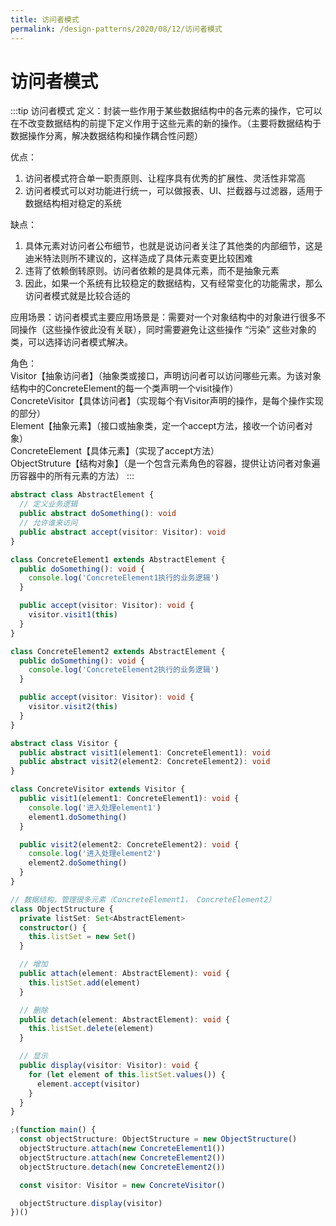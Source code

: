 ```yaml
---
title: 访问者模式
permalink: /design-patterns/2020/08/12/访问者模式
---
```


# 访问者模式
:::tip 访问者模式
定义：封装一些作用于某些数据结构中的各元素的操作，它可以在不改变数据结构的前提下定义作用于这些元素的新的操作。（主要将数据结构于数据操作分离，解决数据结构和操作耦合性问题）

优点：<br>
1. 访问者模式符合单一职责原则、让程序具有优秀的扩展性、灵活性非常高<br>
2. 访问者模式可以对功能进行统一，可以做报表、UI、拦截器与过滤器，适用于数据结构相对稳定的系统

缺点：<br>
1. 具体元素对访问者公布细节，也就是说访问者关注了其他类的内部细节，这是迪米特法则所不建议的，这样造成了具体元素变更比较困难<br>
2. 违背了依赖倒转原则。访问者依赖的是具体元素，而不是抽象元素<br>
3. 因此，如果一个系统有比较稳定的数据结构，又有经常变化的功能需求，那么访问者模式就是比较合适的

应用场景：访问者模式主要应用场景是：需要对一个对象结构中的对象进行很多不同操作（这些操作彼此没有关联），同时需要避免让这些操作 “污染” 这些对象的类，可以选择访问者模式解决。

角色：<br>
      Visitor【抽象访问者】（抽象类或接口，声明访问者可以访问哪些元素。为该对象结构中的ConcreteElement的每一个类声明一个visit操作）<br>
      ConcreteVisitor【具体访问者】（实现每个有Visitor声明的操作，是每个操作实现的部分）<br>
      Element【抽象元素】（接口或抽象类，定一个accept方法，接收一个访问者对象）<br>
      ConcreteElement【具体元素】（实现了accept方法）<br>
      ObjectStruture【结构对象】（是一个包含元素角色的容器，提供让访问者对象遍历容器中的所有元素的方法）
:::
```ts
abstract class AbstractElement {
  // 定义业务逻辑
  public abstract doSomething(): void
  // 允许谁来访问
  public abstract accept(visitor: Visitor): void
}

class ConcreteElement1 extends AbstractElement {
  public doSomething(): void {
    console.log('ConcreteElement1执行的业务逻辑')
  }

  public accept(visitor: Visitor): void {
    visitor.visit1(this)
  }
}

class ConcreteElement2 extends AbstractElement {
  public doSomething(): void {
    console.log('ConcreteElement2执行的业务逻辑')
  }

  public accept(visitor: Visitor): void {
    visitor.visit2(this)
  }
}

abstract class Visitor {
  public abstract visit1(element1: ConcreteElement1): void
  public abstract visit2(element2: ConcreteElement2): void
}

class ConcreteVisitor extends Visitor {
  public visit1(element1: ConcreteElement1): void {
    console.log('进入处理element1')
    element1.doSomething()
  }

  public visit2(element2: ConcreteElement2): void {
    console.log('进入处理element2')
    element2.doSomething()
  }
}

// 数据结构，管理很多元素（ConcreteElement1， ConcreteElement2）
class ObjectStructure {
  private listSet: Set<AbstractElement>
  constructor() {
    this.listSet = new Set()
  }

  // 增加
  public attach(element: AbstractElement): void {
    this.listSet.add(element)
  }

  // 删除
  public detach(element: AbstractElement): void {
    this.listSet.delete(element)
  }

  // 显示
  public display(visitor: Visitor): void {
    for (let element of this.listSet.values()) {
      element.accept(visitor)
    }
  }
}

;(function main() {
  const objectStructure: ObjectStructure = new ObjectStructure()
  objectStructure.attach(new ConcreteElement1())
  objectStructure.attach(new ConcreteElement2())
  objectStructure.detach(new ConcreteElement2())

  const visitor: Visitor = new ConcreteVisitor()

  objectStructure.display(visitor)
})()
```
